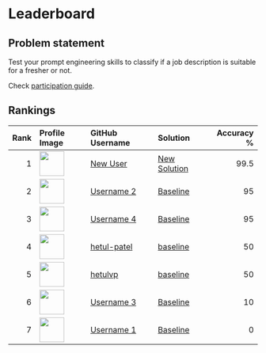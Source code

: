 # Leaderboard

## Problem statement

Test your prompt engineering skills to classify if a job description is suitable
for a fresher or not. 

Check [participation guide](how_to_participate.md).

## Rankings

<center>

<!-- leader-board-begins -->
|   Rank | Profile Image                                                                                   | GitHub Username                               | Solution                                                                                                                                 |   Accuracy % |
|-------:|:------------------------------------------------------------------------------------------------|:----------------------------------------------|:-----------------------------------------------------------------------------------------------------------------------------------------|-------------:|
|      1 | <img src="https://github.com/hetul-patel.png" width="50px" height="50px" class="profile-image"> | [New User](https://github.com/new_user)       | [New Solution](https://github.com/new_solution)                                                                                          |         99.5 |
|      2 | <img src="https://github.com/hetul-patel.png" width="50px" height="50px" class="profile-image"> | [Username 2](https://github.com/username2)    | [Baseline](https://github.com/infocusp/llm_seminar_series/blob/hetul/prompting-leader-board/session_2/challenge/submissions/baseline.py) |         95   |
|      3 | <img src="https://github.com/hetul-patel.png" width="50px" height="50px" class="profile-image"> | [Username 4](https://github.com/username4)    | [Baseline](https://github.com/infocusp/llm_seminar_series/blob/hetul/prompting-leader-board/session_2/challenge/submissions/baseline.py) |         95   |
|      4 | <img src="https://github.com/hetul-patel.png" width="50px" height="50px" class="profile-image"> | [hetul-patel](https://github.com/hetul-patel) | [baseline](https://github.com/infocusp/llm_seminar_series/blob/main/session_2/challenge/submissions/baseline.py)                         |         50   |
|      5 | <img src="https://github.com/hetulvp.png" width="50px" height="50px" class="profile-image">     | [hetulvp](https://github.com/hetulvp)         | [baseline](https://github.com/infocusp/llm_seminar_series/blob/main/session_2/challenge/submissions/baseline.py)                         |         50   |
|      6 | <img src="https://github.com/hetul-patel.png" width="50px" height="50px" class="profile-image"> | [Username 3](https://github.com/username3)    | [Baseline](https://github.com/infocusp/llm_seminar_series/blob/hetul/prompting-leader-board/session_2/challenge/submissions/baseline.py) |         10   |
|      7 | <img src="https://github.com/hetul-patel.png" width="50px" height="50px" class="profile-image"> | [Username 1](https://github.com/username1)    | [Baseline](https://github.com/infocusp/llm_seminar_series/blob/hetul/prompting-leader-board/session_2/challenge/submissions/baseline.py) |          0   |
<!-- leader-board-ends -->

</center>